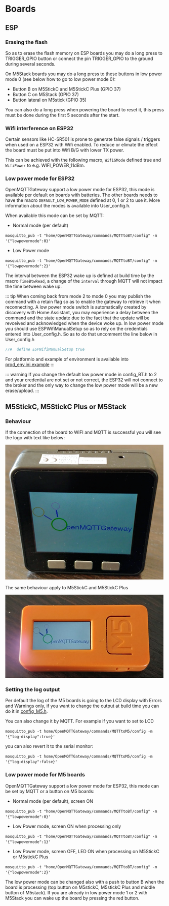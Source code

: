 # Boards

## ESP

### Erasing the flash

So as to erase the flash memory on ESP boards you may do a long press to TRIGGER_GPIO button or connect the pin TRIGGER_GPIO to the ground during several seconds.

On M5Stack boards you may do a long press to these buttons in low power mode 0 (see below how to go to low power mode 0):
* Button B on M5StickC and M5StickC Plus (GPIO 37)
* Button C on M5Stack (GPIO 37)
* Button lateral on M5stick (GPIO 35)

You can also do a long press when powering the board to reset it, this press must be done during the first 5 seconds after the start.

### Wifi interference on ESP32 ###
Certain sensors like HC-SR501 is prone to generate false signals / triggers when used on a ESP32 with Wifi enabled. To reduce or elimate the effect the board must be put into Wifi B/G with lower TX power.

This can be achieved with the following macro, `WifiGMode` defined true and `WifiPower` to e.g. WIFI_POWER_11dBm.

### Low power mode for ESP32
OpenMQTTGateway support a low power mode for ESP32, this mode is available per default on boards with batteries. The other boards needs to have the macro `DEFAULT_LOW_POWER_MODE` defined at 0, 1 or 2 to use it. More information about the modes is available into User_config.h.

When available this mode can be set by MQTT:

* Normal mode (per default)

`mosquitto_pub -t "home/OpenMQTTGateway/commands/MQTTtoBT/config" -m '{"lowpowermode":0}'`

* Low Power mode

`mosquitto_pub -t "home/OpenMQTTGateway/commands/MQTTtoBT/config" -m '{"lowpowermode":2}'`

The interval between the ESP32 wake up is defined at build time by the macro `TimeBtwRead`, a change of the `interval` through MQTT will not impact the time between wake up.

::: tip
When coming back from mode 2 to mode 0 you may publish the command with a retain flag so as to enable the gateway to retrieve it when reconnecting.
A low power mode switch is automatically created by discovery with Home Assistant, you may experience a delay between the command and the state update due to the fact that the update will be revceived and acknowledged when the device woke up.
In low power mode you should use ESPWifiManualSetup so as to rely on the credentials entered into User_config.h.
So as to do that uncomment the line below in User_config.h
``` c
//#  define ESPWifiManualSetup true
```
For platformio and example of environment is available into [prod_env.ini.example](https://github.com/1technophile/OpenMQTTGateway/blob/development/prod_env.ini.example)
:::

::: warning
If you change the default low power mode in config_BT.h to 2 and your credential are not set or not correct, the ESP32 will not connect to the broker and the only way to change the low power mode will be a new erase/upload.
:::

## M5StickC, M5StickC Plus or M5Stack

### Behaviour

If the connection of the board to WIFI and MQTT is successful you will see the logo with text like below:

![boards](../img/OpenMQTTgateway_M5_Stack_Board_Display_Text.png)

The same behaviour apply to M5StickC and M5StickC Plus

![boards](../img/OpenMQTTgateway_M5_StickC_Board_Display_Text.png)

### Setting the log output

Per default the log of the M5 boards is going to the LCD display with Errors and Warnings only, if you want to change the output at build time you can do it in [config_M5.h](https://github.com/1technophile/OpenMQTTGateway/blob/development/main/config_M5.h).

You can also change it by MQTT. For example if you want to set to LCD

`mosquitto_pub -t home/OpenMQTTGateway/commands/MQTTtoM5/config -m '{"log-display":true}'`

you can also revert it to the serial monitor:

`mosquitto_pub -t home/OpenMQTTGateway/commands/MQTTtoM5/config -m '{"log-display":false}'`

### Low power mode for M5 boards
OpenMQTTGateway support a low power mode for ESP32, this mode can be set by MQTT or a button on M5 boards:

* Normal mode (per default), screen ON

`mosquitto_pub -t "home/OpenMQTTGateway/commands/MQTTtoBT/config" -m '{"lowpowermode":0}'`

* Low Power mode, screen ON when processing only

`mosquitto_pub -t "home/OpenMQTTGateway/commands/MQTTtoBT/config" -m '{"lowpowermode":1}'`

* Low Power mode, screen OFF, LED ON when processing on M5StickC or M5stickC Plus

`mosquitto_pub -t "home/OpenMQTTGateway/commands/MQTTtoBT/config" -m '{"lowpowermode":2}'`

The low power mode can be changed also with a push to button B when the board is processing (top button on M5stickC, M5stickC Plus and middle button of M5stack).
If you are already in low power mode 1 or 2 with M5Stack you can wake up the board by pressing the red button.
